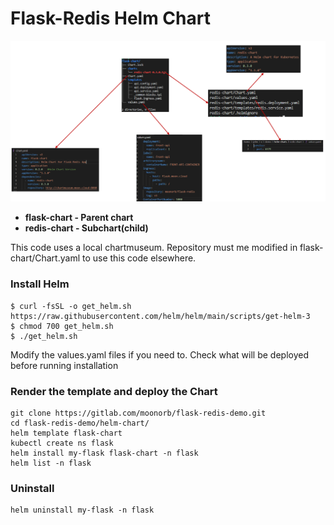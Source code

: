 # Flask-Redis Helm Chart

![Alt text](https://github.com/moonorb/flask-redis-demo/blob/main/images/chart_diagram.PNG  )

- **flask-chart - Parent chart**
- **redis-chart - Subchart(child)**

This code uses a local chartmuseum.
Repository must me modified in flask-chart/Chart.yaml to use this code elsewhere.

### Install Helm
```
$ curl -fsSL -o get_helm.sh https://raw.githubusercontent.com/helm/helm/main/scripts/get-helm-3
$ chmod 700 get_helm.sh
$ ./get_helm.sh
```

Modify the values.yaml files if you need to. 
Check what will be deployed before running installation

### Render the template and deploy the Chart
```
git clone https://gitlab.com/moonorb/flask-redis-demo.git
cd flask-redis-demo/helm-chart/
helm template flask-chart
kubectl create ns flask
helm install my-flask flask-chart -n flask
helm list -n flask
```

### Uninstall
```
helm uninstall my-flask -n flask
```





